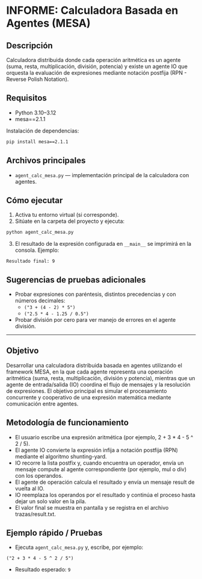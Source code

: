 # INFORME: Calculadora Basada en Agentes (MESA)

## Descripción
Calculadora distribuida donde cada operación aritmética es un agente (suma, resta, multiplicación, división, potencia) y existe un agente IO que orquesta la evaluación de expresiones mediante notación postfija (RPN - Reverse Polish Notation).

## Requisitos
- Python 3.10–3.12  
- mesa==2.1.1

Instalación de dependencias:
```bash
pip install mesa==2.1.1
```

## Archivos principales
- `agent_calc_mesa.py` — implementación principal de la calculadora con agentes.  

## Cómo ejecutar
1. Activa tu entorno virtual (si corresponde).
2. Sitúate en la carpeta del proyecto y ejecuta:
```bash
python agent_calc_mesa.py
```
3. El resultado de la expresión configurada en `__main__` se imprimirá en la consola. Ejemplo:
```
Resultado final: 9
```

## Sugerencias de pruebas adicionales
- Probar expresiones con paréntesis, distintos precedencias y con números decimales:
  - `("3 + (4 - 2) * 5")`
  - `("2.5 * 4 - 1.25 / 0.5")`
- Probar división por cero para ver manejo de errores en el agente división.

---

## Objetivo
Desarrollar una calculadora distribuida basada en agentes utilizando el framework MESA, en la que cada agente representa una operación aritmética (suma, resta, multiplicación, división y potencia), mientras que un agente de entrada/salida (IO) coordina el flujo de mensajes y la resolución de expresiones.
El objetivo principal es simular el procesamiento concurrente y cooperativo de una expresión matemática mediante comunicación entre agentes.

## Metodología de funcionamiento
- El usuario escribe una expresión aritmética (por ejemplo, 2 + 3 * 4 - 5 ^ 2 / 5).
- El agente IO convierte la expresión infija a notación postfija (RPN) mediante el algoritmo shunting-yard.
- IO recorre la lista postfix y, cuando encuentra un operador, envía un mensaje compute al agente correspondiente (por ejemplo, mul o div) con los operandos.
- El agente de operación calcula el resultado y envía un mensaje result de vuelta al IO.
- IO reemplaza los operandos por el resultado y continúa el proceso hasta dejar un solo valor en la pila.
- El valor final se muestra en pantalla y se registra en el archivo trazas/result.txt.

## Ejemplo rápido / Pruebas
- Ejecuta `agent_calc_mesa.py` y, escribe, por ejemplo:
```
("2 + 3 * 4 - 5 ^ 2 / 5")
```
- Resultado esperado: `9`
